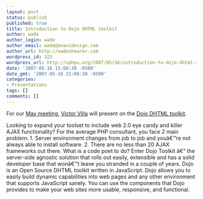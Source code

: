 ```yaml
---
layout: post
status: publish
published: true
title: Introduction to Dojo DHTML toolkit
author: wade
author_login: wade
author_email: wade@anavidesign.com
author_url: http://wadeshearer.com
wordpress_id: 323
wordpress_url: http://uphpu.org/2007/05/16/introduction-to-dojo-dhtml-toolkit/
date: '2007-05-16 15:08:30 -0500'
date_gmt: '2007-05-16 21:08:30 -0500'
categories:
- Presentations
tags: []
comments: []
---
```

<p>For our <a href="/meetings/">May meeting</a>, <a href="/author/mindjuju/">Victor Villa</a> will present on the <a href="http://www.dojotoolkit.org/">Dojo DHTML toolkit</a>.</p>
<p class="note">Looking to expand your toolset to include web 2.0 eye candy and killer AJAX functionality? For the average PHP consultant, you face 2 main problem:  1. Server environment changes from job to job and youâ€™re not always able to install software.  2.  There are no less than 20 AJAX frameworks out there.  What is a code poet to do? Enter Dojo Toolkit â€“ the server-side agnostic solution that rolls out easily, extensible and has a solid developer base that wonâ€™t leave you stranded in a couple of years. Dojo is an Open Source DHTML toolkit written in JavaScript. Dojo allows you to easily build dynamic capabilities into web pages and any other environment that supports JavaScript sanely. You can use the components that Dojo provides to make your web sites more usable, responsive, and functional.</p>
